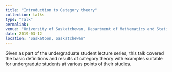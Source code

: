 ```yaml
---
title: "Introduction to Category theory"
collection: talks
type: "Talk"
permalink:
venue: "University of Saskatchewan, Department of Mathematics and Statistics"
date: 2019-03-12
location: "Saskatoon, Saskatchewan"
---
```


Given as part of the undergraduate student lecture series, this talk covered the basic definitions and results of category theory
with examples suitable for undergradute students at various points of their studies.

